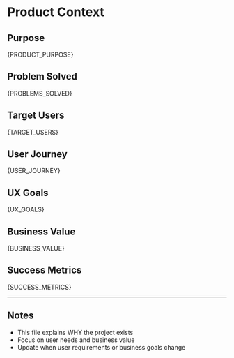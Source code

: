 # Product Context

## Purpose
{PRODUCT_PURPOSE}

## Problem Solved
{PROBLEMS_SOLVED}

## Target Users
{TARGET_USERS}

## User Journey
{USER_JOURNEY}

## UX Goals
{UX_GOALS}

## Business Value
{BUSINESS_VALUE}

## Success Metrics
{SUCCESS_METRICS}

---

## Notes
- This file explains WHY the project exists
- Focus on user needs and business value
- Update when user requirements or business goals change

